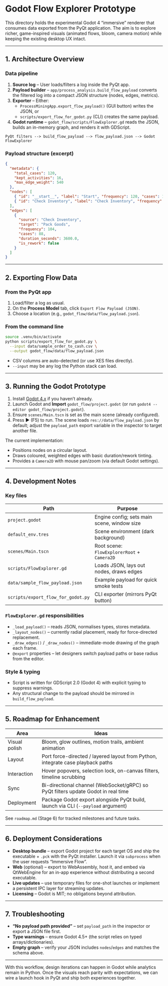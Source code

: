 # Godot Flow Explorer Prototype

This directory holds the experimental Godot 4 “immersive” renderer that consumes data exported from the PyQt application. The aim is to explore richer, game-inspired visuals (animated flows, bloom, camera motion) while keeping the existing desktop UX intact.

---

## 1. Architecture Overview

### Data pipeline
1. **Source log** – User loads/filters a log inside the PyQt app.
2. **Payload builder** – `app/process_analysis.build_flow_payload` converts the filtered log into a compact JSON structure (nodes, edges, metrics).
3. **Exporter** – Either:
   - `ProcessMiningApp.export_flow_payload()` (GUI button) writes the JSON, or
   - `scripts/export_flow_for_godot.py` (CLI) creates the same payload.
4. **Godot runtime** – `godot_flow/scripts/FlowExplorer.gd` reads the JSON, builds an in-memory graph, and renders it with GDScript.

```
PyQt filters --> build_flow_payload --> flow_payload.json --> Godot FlowExplorer
```

### Payload structure (excerpt)
```json
{
  "metadata": {
    "total_cases": 120,
    "kept_activities": 16,
    "max_edge_weight": 540
  },
  "nodes": [
    { "id": "__start__", "label": "Start", "frequency": 120, "cases": 120 },
    { "id": "Check Inventory", "label": "Check Inventory", "frequency": 108, "cases": 102 }
  ],
  "edges": [
    {
      "source": "Check Inventory",
      "target": "Pack Goods",
      "frequency": 104,
      "cases": 88,
      "duration_seconds": 3600.0,
      "is_rework": false
    }
  ]
}
```

---

## 2. Exporting Flow Data

### From the PyQt app
1. Load/filter a log as usual.
2. On the **Process Model** tab, click `Export Flow Payload (JSON)`.
3. Choose a location (e.g., `godot_flow/data/flow_payload.json`).

### From the command line
```bash
source .venv/bin/activate
python scripts/export_flow_for_godot.py \
  --input data/sample_order_to_cash.csv \
  --output godot_flow/data/flow_payload.json
```
- CSV columns are auto-detected (or use XES files directly).
- `--input` may be any log the Python stack can load.

---

## 3. Running the Godot Prototype

1. Install [Godot 4.x](https://godotengine.org/download) if you haven’t already.
2. Launch Godot and **Import** `godot_flow/project.godot` (or run `godot4 --editor godot_flow/project.godot`).
3. Ensure `scenes/Main.tscn` is set as the main scene (already configured).
4. Press ▶️ (F5) to run. The scene loads `res://data/flow_payload.json` by default; adjust the `payload_path` export variable in the inspector to target another file.

The current implementation:
- Positions nodes on a circular layout.
- Draws coloured, weighted edges with basic duration/rework tinting.
- Provides a `Camera2D` with mouse pan/zoom (via default Godot settings).

---

## 4. Development Notes

### Key files
| Path | Purpose |
|------|---------|
| `project.godot` | Engine config; sets main scene, window size |
| `default_env.tres` | Scene environment (dark background) |
| `scenes/Main.tscn` | Root scene: `FlowExplorerRoot` + `Camera2D` |
| `scripts/FlowExplorer.gd` | Loads JSON, lays out nodes, draws edges |
| `data/sample_flow_payload.json` | Example payload for quick smoke tests |
| `scripts/export_flow_for_godot.py` | CLI exporter (mirrors PyQt button) |

### `FlowExplorer.gd` responsibilities
- `_load_payload()` – reads JSON, normalises types, stores metadata.
- `_layout_nodes()` – currently radial placement, ready for force-directed replacement.
- `_draw_edges()` / `_draw_nodes()` – immediate-mode drawing of the graph each frame.
- `@export` properties – let designers switch payload paths or base radius from the editor.

### Style & typing
- Script is written for GDScript 2.0 (Godot 4) with explicit typing to suppress warnings.
- Any structural change to the payload should be mirrored in `build_flow_payload`.

---

## 5. Roadmap for Enhancement

| Area | Ideas |
|------|-------|
| Visual polish | Bloom, glow outlines, motion trails, ambient animation |
| Layout | Port force-directed / layered layout from Python, integrate case playback paths |
| Interaction | Hover popovers, selection lock, on-canvas filters, timeline scrubbing |
| Sync | Bi-directional channel (WebSocket/gRPC) so PyQt filters update Godot in real time |
| Deployment | Package Godot export alongside PyQt build, launch via CLI (`--payload` argument) |

See `roadmap.md` (Stage 6) for tracked milestones and future tasks.

---

## 6. Deployment Considerations

- **Desktop bundle** – export Godot project for each target OS and ship the executable + `.pck` with the PyQt installer. Launch it via `subprocess` when the user requests “Immersive Flow”.
- **Web** (optional) – export to WebAssembly, host it, and embed via QtWebEngine for an in-app experience without distributing a second executable.
- **Live updates** – use temporary files for one-shot launches or implement a persistent IPC layer for streaming updates.
- **Licensing** – Godot is MIT; no obligations beyond attribution.

---

## 7. Troubleshooting

- **“No payload path provided”** – set `payload_path` in the inspector or export a JSON file first.
- **Type warnings** – ensure Godot 4.5+ (the script relies on typed arrays/dictionaries).
- **Empty graph** – verify your JSON includes `nodes`/`edges` and matches the schema above.

---

With this workflow, design iterations can happen in Godot while analytics remain in Python. Once the visuals reach parity with expectations, we can wire a launch hook in PyQt and ship both experiences together.
